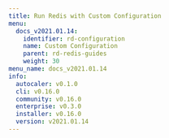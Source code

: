 ```yaml
---
title: Run Redis with Custom Configuration
menu:
  docs_v2021.01.14:
    identifier: rd-configuration
    name: Custom Configuration
    parent: rd-redis-guides
    weight: 30
menu_name: docs_v2021.01.14
info:
  autocaler: v0.1.0
  cli: v0.16.0
  community: v0.16.0
  enterprise: v0.3.0
  installer: v0.16.0
  version: v2021.01.14
---
```


